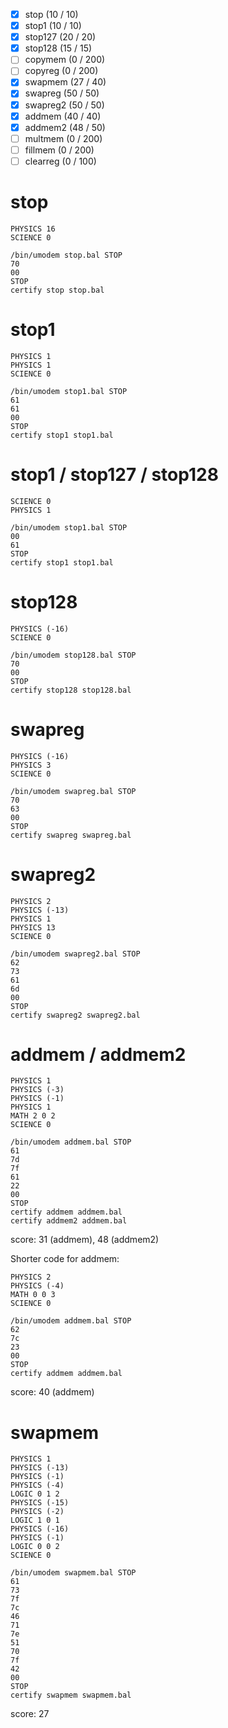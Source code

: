 * [x] stop (10 / 10)
* [x] stop1 (10 / 10)
* [x] stop127 (20 / 20)
* [x] stop128 (15 / 15)
* [ ] copymem (0 / 200)
* [ ] copyreg (0 / 200)
* [x] swapmem (27 / 40)
* [x] swapreg (50 / 50)
* [x] swapreg2 (50 / 50)
* [x] addmem (40 / 40)
* [x] addmem2 (48 / 50)
* [ ] multmem (0 / 200)
* [ ] fillmem (0 / 200)
* [ ] clearreg (0 / 100)

# stop

```
PHYSICS 16
SCIENCE 0
```

```
/bin/umodem stop.bal STOP
70
00
STOP
certify stop stop.bal
```

# stop1

```
PHYSICS 1
PHYSICS 1
SCIENCE 0
```

```
/bin/umodem stop1.bal STOP
61
61
00
STOP
certify stop1 stop1.bal
```

# stop1 / stop127 / stop128

```
SCIENCE 0
PHYSICS 1
```

```
/bin/umodem stop1.bal STOP
00
61
STOP
certify stop1 stop1.bal
```

# stop128

```
PHYSICS (-16)
SCIENCE 0
```

```
/bin/umodem stop128.bal STOP
70
00
STOP
certify stop128 stop128.bal
```

# swapreg

```
PHYSICS (-16)
PHYSICS 3
SCIENCE 0
```

```
/bin/umodem swapreg.bal STOP
70
63
00
STOP
certify swapreg swapreg.bal
```

# swapreg2

```
PHYSICS 2
PHYSICS (-13)
PHYSICS 1
PHYSICS 13
SCIENCE 0
```

```
/bin/umodem swapreg2.bal STOP
62
73
61
6d
00
STOP
certify swapreg2 swapreg2.bal
```

# addmem / addmem2

```
PHYSICS 1
PHYSICS (-3)
PHYSICS (-1)
PHYSICS 1
MATH 2 0 2
SCIENCE 0
```

```
/bin/umodem addmem.bal STOP
61
7d
7f
61
22
00
STOP
certify addmem addmem.bal
certify addmem2 addmem.bal
```

score: 31 (addmem), 48 (addmem2)

Shorter code for addmem:

```
PHYSICS 2
PHYSICS (-4)
MATH 0 0 3
SCIENCE 0
```

```
/bin/umodem addmem.bal STOP
62
7c
23
00
STOP
certify addmem addmem.bal
```

score: 40 (addmem)

# swapmem

```
PHYSICS 1
PHYSICS (-13)
PHYSICS (-1)
PHYSICS (-4)
LOGIC 0 1 2
PHYSICS (-15)
PHYSICS (-2)
LOGIC 1 0 1
PHYSICS (-16)
PHYSICS (-1)
LOGIC 0 0 2
SCIENCE 0
```

```
/bin/umodem swapmem.bal STOP
61
73
7f
7c
46
71
7e
51
70
7f
42
00
STOP
certify swapmem swapmem.bal
```

score: 27
